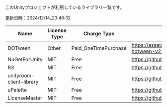 このUnityプロジェクトが利用しているライブラリ一覧です。


更新日時：2024/12/14_23:48:32

| Name  | License Type | Charge Type | URL1 | URL2 | Memo1 | Use Lib | Add Date |
| -------------  | ------------- | ------------- | ------------- | ------------- | ------------- | ------------- | ------------- |
| DOTween | Other | Paid_OneTimePurchase | https://assetstore.unity.com/packages/tools/animation/dotween-hotween-v2-27676 |  |  |  | 2024/12/06_10:12:08 |
| NuGetForUnity | MIT | Free | https://github.com/GlitchEnzo/NuGetForUnity |  |  |  | 2024/12/06_10:13:18 |
| R3 | MIT | Free | https://github.com/Cysharp/R3 |  |  |  | 2024/12/06_10:05:44 |
| unityroom-client-library | MIT | Free | https://github.com/naichilab/unityroom-client-library |  |  |  | 2024/12/06_10:05:44 |
| uPalette | MIT | Free | https://github.com/Haruma-K/uPalette |  |  |  | 2024/12/06_11:53:34 |
| LicenseMaster | MIT | Free | https://github.com/syskentokyo/unitylicensemaster |  |  |  | 2023/04/14_01:32:26 |
